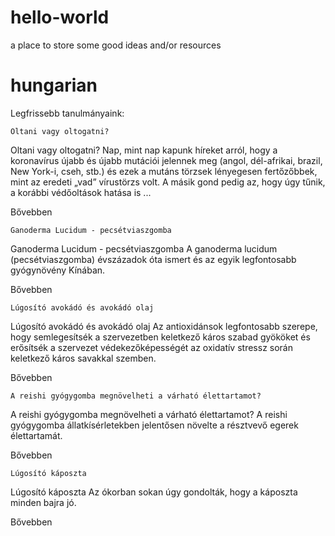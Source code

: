 # hello-world
a place to store some good ideas and/or resources

# hungarian
Legfrissebb tanulmányaink:
 
 	Oltani vagy oltogatni?	 	
Oltani vagy oltogatni?
Nap, mint nap kapunk híreket arról, hogy a koronavírus újabb és újabb mutációi jelennek meg (angol, dél-afrikai, brazil, New York-i, cseh, stb.) és ezek a mutáns törzsek lényegesen fertőzőbbek, mint az eredeti „vad” vírustörzs volt. A másik gond pedig az, hogy úgy tűnik, a korábbi védőoltások hatása is ...

Bővebben	 
 
 	Ganoderma Lucidum - pecsétviaszgomba	 	
Ganoderma Lucidum - pecsétviaszgomba
A ganoderma lucidum (pecsétviaszgomba) évszázadok óta ismert és az egyik legfontosabb gyógynövény Kínában.

Bővebben	 
 
 	Lúgosító avokádó és avokádó olaj	 	
Lúgosító avokádó és avokádó olaj
Az antioxidánsok legfontosabb szerepe, hogy semlegesítsék a szervezetben keletkező káros szabad gyököket és erősítsék a szervezet védekezőképességét az oxidatív stressz során keletkező káros savakkal szemben. 

Bővebben	 
 
 	A reishi gyógygomba megnövelheti a várható élettartamot?	 	
A reishi gyógygomba megnövelheti a várható élettartamot?
A reishi gyógygomba állatkísérletekben jelentősen növelte a résztvevő egerek élettartamát.

Bővebben	 
 
 	Lúgosító káposzta	 	
Lúgosító káposzta
Az ókorban sokan úgy gondolták, hogy a káposzta minden bajra jó.

Bővebben	 
 

